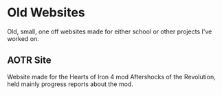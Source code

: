 # Old Websites
Old, small, one off websites made for either school or other projects I've worked on.
## AOTR Site
Website made for the Hearts of Iron 4 mod Aftershocks of the Revolution, held mainly progress reports about the mod.